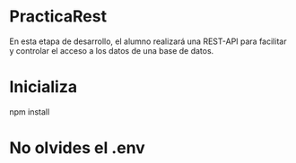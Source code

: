 # PracticaRest
En  esta etapa de desarrollo, el alumno realizará una REST-API para facilitar y controlar el acceso a los datos de una base de datos.

# Inicializa
npm install

# No olvides el .env